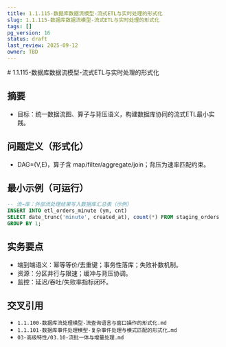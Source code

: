 ```yaml
---
title: 1.1.115-数据库数据流模型-流式ETL与实时处理的形式化
slug: 1.1.115-数据库数据流模型-流式ETL与实时处理的形式化
tags: []
pg_version: 16
status: draft
last_review: 2025-09-12
owner: TBD
---
```


﻿# 1.1.115-数据库数据流模型-流式ETL与实时处理的形式化

## 摘要

- 目标：统一数据流图、算子与背压语义，构建数据库协同的流式ETL最小实践。

## 问题定义（形式化）

- DAG=(V,E)，算子含 map/filter/aggregate/join；背压为速率匹配约束。

## 最小示例（可运行）

```sql
-- 流→库：外部流处理结果写入数据库汇总表（示例）
INSERT INTO etl_orders_minute (ym, cnt)
SELECT date_trunc('minute', created_at), count(*) FROM staging_orders
GROUP BY 1;
```

## 实务要点

- 端到端语义：幂等等价/去重键；事务性落库；失败补数机制。
- 资源：分区并行与限速；缓冲与背压协调。
- 监控：延迟/吞吐/失败率指标闭环。

## 交叉引用

- `1.1.100-数据库流处理模型-流查询语言与窗口操作的形式化.md`
- `1.1.101-数据库事件处理模型-复杂事件处理与模式匹配的形式化.md`
- `03-高级特性/03.10-流批一体与增量处理.md`
